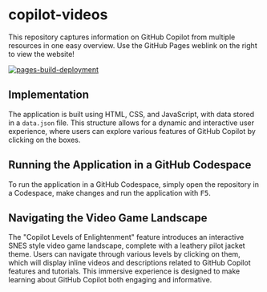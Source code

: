 # copilot-videos

This repository captures information on GitHub Copilot from multiple resources in one easy overview. Use the GitHub Pages weblink on the right to view the website!

[![pages-build-deployment](https://github.com/rajbos/copilot-videos/actions/workflows/pages/pages-build-deployment/badge.svg)](https://github.com/rajbos/copilot-videos/actions/workflows/pages/pages-build-deployment)

## Implementation

The application is built using HTML, CSS, and JavaScript, with data stored in a `data.json` file. This structure allows for a dynamic and interactive user experience, where users can explore various features of GitHub Copilot by clicking on the boxes.

## Running the Application in a GitHub Codespace

To run the application in a GitHub Codespace, simply open the repository in a Codespace, make changes and run the application with <kbd>F5</kbd>.

## Navigating the Video Game Landscape

The "Copilot Levels of Enlightenment" feature introduces an interactive SNES style video game landscape, complete with a leathery pilot jacket theme. Users can navigate through various levels by clicking on them, which will display inline videos and descriptions related to GitHub Copilot features and tutorials. This immersive experience is designed to make learning about GitHub Copilot both engaging and informative.
